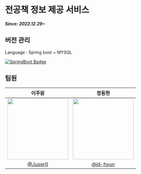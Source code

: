 # 전공책 정보 제공 서비스
**_Since: 2022.12.29~_**

## 버전 관리

Language : Spring boot + MYSQL 

[![SpringBoot Badge](http://img.shields.io/badge/-2.7.5-555555?style=for-the-badge&label=SpringBoot&labelColor=7DB150&logo=spring&logoColor=white)]()  

## 팀원

|이주원|정동현|
|:-:|:-:|
|<a href="https://github.com/Juser0"><img src="https://avatars.githubusercontent.com/u/108407945?v=4" width=200></a>|<a href="https://github.com/jd-hyun"><img src="https://avatars.githubusercontent.com/u/98350310?v=4" width=200></a>|
|[@Juser0](https://github.com/Juser0)|[@jd-hyun](https://github.com/jd-hyun)|
